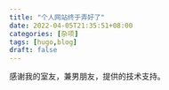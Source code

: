 ```yaml
---
title: "个人网站终于弄好了"
date: 2022-04-05T21:35:51+08:00
categories: [杂项]
tags: [hugo,blog]
draft: false
---
```


感谢我的室友，兼男朋友，提供的技术支持。